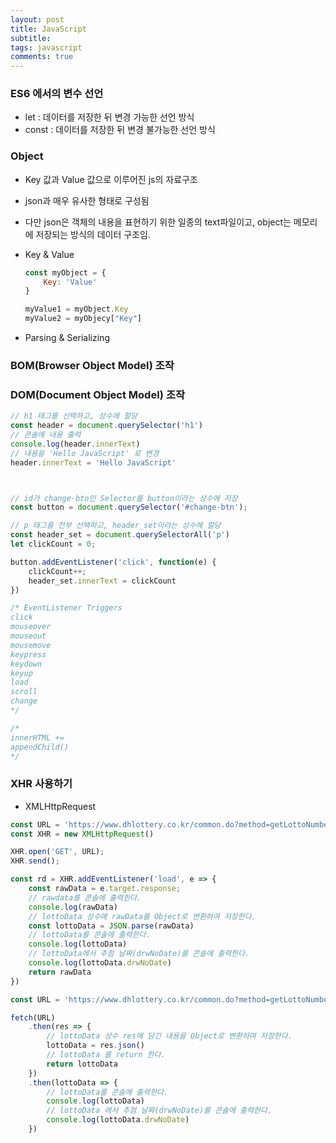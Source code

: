 ```yaml
---
layout: post
title: JavaScript
subtitle: 
tags: javascript
comments: true
---
```


### ES6 에서의 변수 선언

- let : 데이터를 저장한 뒤 변경 가능한 선언 방식
- const : 데이터를 저장한 뒤 변경 불가능한 선언 방식


### Object

- Key 값과 Value 값으로 이루어진 js의 자료구조

- json과 매우 유사한 형태로 구성됨

- 다만 json은 객체의 내용을 표현하기 위한 일종의 text파일이고, object는 메모리에 저장되는 방식의 데이터 구조임.


- Key & Value
    ```javascript
    const myObject = {
        Key: 'Value'
    }

    myValue1 = myObject.Key
    myValue2 = myObjecy["Key"]
    ```

- Parsing & Serializing


### BOM(Browser Object Model) 조작

### DOM(Document Object Model) 조작

```javascript
// h1 태그를 선택하고, 상수에 할당
const header = document.querySelector('h1')
// 콘솔에 내용 출력
console.log(header.innerText)
// 내용을 'Hello JavaScript' 로 변경
header.innerText = 'Hello JavaScript'



// id가 change-btn인 Selector를 button이라는 상수에 저장
const button = document.querySelector('#change-btn');

// p 태그를 전부 선택하고, header_set이라는 상수에 할당
const header_set = document.querySelectorAll('p')
let clickCount = 0;

button.addEventListener('click', function(e) {
    clickCount++;
    header_set.innerText = clickCount
})

/* EventListener Triggers
click
mouseover
mouseout
mousemove
keypress
keydown
keyup
load
scroll
change
*/

/*
innerHTML += 
appendChild()
*/
```

### XHR 사용하기
- XMLHttpRequest

```javascript
const URL = 'https://www.dhlottery.co.kr/common.do?method=getLottoNumber&drwNo=1'
const XHR = new XMLHttpRequest()

XHR.open('GET', URL);
XHR.send();

const rd = XHR.addEventListener('load', e => {
    const rawData = e.target.response;
    // rawdata를 콘솔에 출력한다.
    console.log(rawData)
    // lottoData 상수에 rawData를 Object로 변환하여 저장한다.
    const lottoData = JSON.parse(rawData)
    // lottoData를 콘솔에 출력한다.
    console.log(lottoData)
    // lottoData에서 추첨 날짜(drwNoDate)를 콘솔에 출력한다.
    console.log(lottoData.drwNoDate)
    return rawData
})

const URL = 'https://www.dhlottery.co.kr/common.do?method=getLottoNumber&drwNo=1'

fetch(URL)
    .then(res => {
        // lottoData 상수 res에 담긴 내용을 Object로 변환하여 저장한다.
        lottoData = res.json()
        // lottoData 를 return 한다.
        return lottoData
    })
    .then(lottoData => {
        // lottoData를 콘솔에 출력한다.
        console.log(lottoData)
        // lottoData 에서 추첨 날짜(drwNoDate)를 콘솔에 출력한다.
        console.log(lottoData.drwNoDate)
    })
```